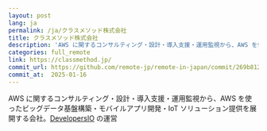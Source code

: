 ```yaml
---
layout: post
lang: ja
permalink: /ja/クラスメソッド株式会社
title: クラスメソッド株式会社
description: 'AWS に関するコンサルティング・設計・導入支援・運用監視から、AWS を使ったビッグデータ基盤構築・モバイルアプリ開発・IoT ソリューション提供を展開する会社。DevelopersIO の運営'
categories: full_remote
link: https://classmethod.jp/
commit_url: https://github.com/remote-jp/remote-in-japan/commit/269b8121aa196f71e3b6ae053662484bf0056892
commit_at:  2025-01-16
---
```


<p>AWS に関するコンサルティング・設計・導入支援・運用監視から、AWS を使ったビッグデータ基盤構築・モバイルアプリ開発・IoT ソリューション提供を展開する会社。<a href="https://dev.classmethod.jp/">DevelopersIO</a> の運営</p>
